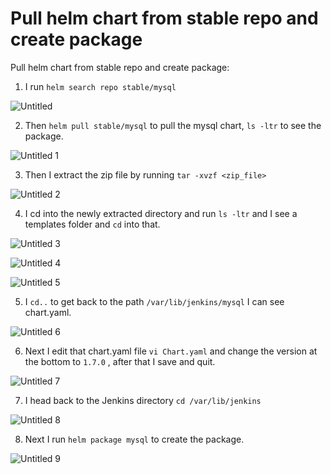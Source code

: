 # Pull helm chart from stable repo and create package

Pull helm chart from stable repo and create package:

1. I run `helm search repo stable/mysql` 

![Untitled](https://user-images.githubusercontent.com/42151912/210176397-32870adf-fdab-4a98-a23e-67d7352966d0.png)

2. Then `helm pull stable/mysql` to pull the mysql chart, `ls -ltr` to see the package.

![Untitled 1](https://user-images.githubusercontent.com/42151912/210176406-050ddf27-5faa-410d-9699-a998ebb30d37.png)

3. Then I extract the zip file by running `tar -xvzf <zip_file>`

![Untitled 2](https://user-images.githubusercontent.com/42151912/210176412-a35ade64-130c-48bf-bb09-441934836918.png)


4. I cd into the newly extracted directory and run `ls -ltr` and I see a templates folder and `cd` into that.

![Untitled 3](https://user-images.githubusercontent.com/42151912/210176419-96ee7d33-a249-41c2-babe-90fddf4b18f3.png)

![Untitled 4](https://user-images.githubusercontent.com/42151912/210176423-1dcc744d-4aae-4d04-be23-770cd7799b87.png)

![Untitled 5](https://user-images.githubusercontent.com/42151912/210176426-9b8d5b10-cf16-4a49-b07a-945621b542fe.png)


5. I `cd..` to get back to the path `/var/lib/jenkins/mysql` I can see chart.yaml.

![Untitled 6](https://user-images.githubusercontent.com/42151912/210176432-2bb47707-63be-423e-b1b3-963b68def05e.png)

6. Next I edit that chart.yaml file `vi Chart.yaml` and change the version at the bottom to `1.7.0` , after that I save and quit.

![Untitled 7](https://user-images.githubusercontent.com/42151912/210176437-3fe6b438-a71a-4719-ad5b-8c6980fa047d.png)

7. I head back to the Jenkins directory `cd /var/lib/jenkins` 

![Untitled 8](https://user-images.githubusercontent.com/42151912/210176444-ca8ff758-d472-46f2-9fd4-6fa8c831fc7c.png)

8. Next I run `helm package mysql` to create the package.

![Untitled 9](https://user-images.githubusercontent.com/42151912/210176447-80dbc9c0-89a9-46eb-bc39-f4c84ade2162.png)

